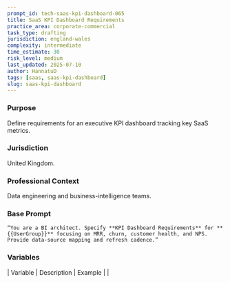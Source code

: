 ```yaml
---
prompt_id: tech-saas-kpi-dashboard-065
title: SaaS KPI Dashboard Requirements
practice_area: corporate-commercial
task_type: drafting
jurisdiction: england-wales
complexity: intermediate
time_estimate: 30
risk_level: medium
last_updated: 2025-07-10
author: HannatuD
tags: [saas, saas-kpi-dashboard]
slug: saas-kpi-dashboard
---
```


### Purpose  
Define requirements for an executive KPI dashboard tracking key SaaS metrics.

### Jurisdiction  
United Kingdom.

### Professional Context  
Data engineering and business-intelligence teams.

### Base Prompt  
```text
“You are a BI architect. Specify **KPI Dashboard Requirements** for **{{UserGroup}}** focusing on MRR, churn, customer health, and NPS. Provide data-source mapping and refresh cadence.”
```

### Variables  
| Variable | Description | Example |
|
